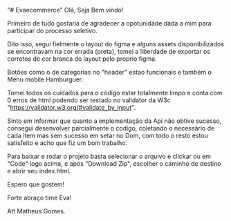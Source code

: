 "# Evaecommerce" 
Olá, Seja Bem vindo!

Primeiro de tudo gostaria de agradecer a opotunidade dada a mim para participar do processo seletivo.

Dito isso, segui fielmente o layout do figma e alguns assets disponibilizados se encontravam na cor errada (preta), tomei a liberdade de exportar os corretos de cor branca do layout pelo proprio figma.

Botões como o de categorias no "header" estao funcionais e também o Menu mobile Hamburguer.

Tomei todos os cuidados para o código estar totalmente limpo e conta com 0 erros de html podendo ser testado no validator da W3c "https://validator.w3.org/#validate_by_input".

Sinto em informar que quanto a implementação da Api não obtive sucesso, consegui desenvolver parcialmente o codigo, coletando o necessário de cada item mas sem sucesso em setar no Dom, com todo o resto estou satisfeito e acho que fiz um bom trabalho.

Para baixar e rodar o projeto basta selecionar o arquivo e clickar ou em "Code" logo acima, e após "Download Zip",  escolher o caminho de destino e abrir seu index.html.

Espero que gostem!

Forte abraço time Eva!

Att Matheus Gomes.
